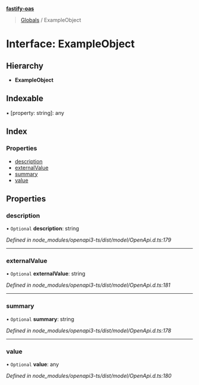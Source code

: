 **[fastify-oas](../README.md)**

> [Globals](../README.md) / ExampleObject

# Interface: ExampleObject

## Hierarchy

- **ExampleObject**

## Indexable

▪ [property: string]: any

## Index

### Properties

- [description](exampleobject.md#description)
- [externalValue](exampleobject.md#externalvalue)
- [summary](exampleobject.md#summary)
- [value](exampleobject.md#value)

## Properties

### description

• `Optional` **description**: string

_Defined in node_modules/openapi3-ts/dist/model/OpenApi.d.ts:179_

---

### externalValue

• `Optional` **externalValue**: string

_Defined in node_modules/openapi3-ts/dist/model/OpenApi.d.ts:181_

---

### summary

• `Optional` **summary**: string

_Defined in node_modules/openapi3-ts/dist/model/OpenApi.d.ts:178_

---

### value

• `Optional` **value**: any

_Defined in node_modules/openapi3-ts/dist/model/OpenApi.d.ts:180_
